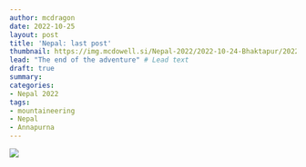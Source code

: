 ```yaml
---
author: mcdragon
date: 2022-10-25
layout: post
title: 'Nepal: last post'
thumbnail: https://img.mcdowell.si/Nepal-2022/2022-10-24-Bhaktapur/2022-10-24-Bhaktapur_680x680.jpg
lead: "The end of the adventure" # Lead text
draft: true
summary: 
categories:
- Nepal 2022
tags:
- mountaineering
- Nepal
- Annapurna
---
```


![](https://img.mcdowell.si/Nepal-2022/2022-10-24-Bhaktapur/Bhaktapur-4.jpg "")
